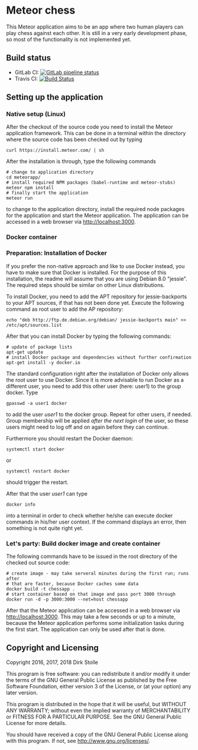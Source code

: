 # Meteor chess

This Meteor application aims to be an app where two human players can play
chess against each other. It is still in a very early development phase, so
most of the functionality is not implemented yet.

## Build status

* GitLab CI:
[![GitLab pipeline status](https://gitlab.com/striezel/meteor-chess/badges/master/pipeline.svg)](https://gitlab.com/striezel/meteor-chess/-/pipelines)
* Travis CI:
[![Build Status](https://travis-ci.org/striezel/meteor-chess.svg?branch=master)](https://travis-ci.org/striezel/meteor-chess)

## Setting up the application

### Native setup (Linux)

After the checkout of the source code you need to install the Meteor
application framework. This can be done in a terminal within the directory
where the source code has been checked out by typing

    curl https://install.meteor.com/ | sh

After the installation is through, type the following commands

    # change to application directory
    cd meteorapp/
    # install required NPM packages (babel-runtime and meteor-stubs)
    meteor npm install
    # finally start the application
    meteor run

to change to the application directory, install the required node packages for
the application and start the Meteor application.
The application can be accessed in a web browser via <http://localhost:3000>.

### Docker container

### Preparation: Installation of Docker

If you prefer the non-native approach and like to use Docker instead, you have
to make sure that Docker is installed. For the purpose of this installation,
the readme will assume that you are using Debian 8.0 "jessie". The required
steps should be similar on other Linux distributions.

To install Docker, you need to add the APT repository for jessie-backports to
your APT sources, if that has not been done yet. Execute the following command
as root user to add the AP repository:

    echo "deb http://ftp.de.debian.org/debian/ jessie-backports main" >> /etc/apt/sources.list

After that you can install Docker by typing the following commands:

    # update of package lists
    apt-get update
    # install Docker package and dependencies without further confirmation
    apt-get install -y docker.io

The standard configuration right after the installation of Docker only allows
the root user to use Docker. Since it is more advisable to run Docker as a
different user, you need to add this other user (here: user1) to the group
docker. Type

    gpasswd -a user1 docker

to add the user _user1_ to the docker group. Repeat for other users, if needed.
Group membership will be applied _after the next login_ of the user, so these
users might need to log off and on again before they can continue.

Furthermore you should restart the Docker daemon:

    systemctl start docker

or

    systemctl restart docker

should trigger the restart.

After that the user _user1_ can type

    docker info

into a terminal in order to check whether he/she can execute docker commands in
his/her user context. If the command displays an error, then something is not
quite right yet.

### Let's party: Build docker image and create container

The following commands have to be issued in the root directory of the checked
out source code:

    # create image - may take serveral minutes during the first run; runs after
    # that are faster, because Docker caches some data
    docker build -t chessapp .
    # start container based on that image and pass port 3000 through
    docker run -d -p 3000:3000 --net=host chessapp

After that the Meteor application can be accessed in a web browser via
<http://localhost:3000>. This may take a few seconds or up to a minute, because
the Meteor application performs some initialization tasks during the first
start. The application can only be used after that is done.


## Copyright and Licensing

Copyright 2016, 2017, 2018  Dirk Stolle

This program is free software: you can redistribute it and/or modify
it under the terms of the GNU General Public License as published by
the Free Software Foundation, either version 3 of the License, or
(at your option) any later version.

This program is distributed in the hope that it will be useful,
but WITHOUT ANY WARRANTY; without even the implied warranty of
MERCHANTABILITY or FITNESS FOR A PARTICULAR PURPOSE.  See the
GNU General Public License for more details.

You should have received a copy of the GNU General Public License
along with this program.  If not, see <http://www.gnu.org/licenses/>.
